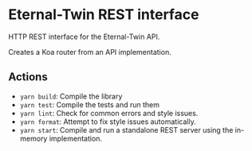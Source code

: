 # Eternal-Twin REST interface

HTTP REST interface for the Eternal-Twin API.

Creates a Koa router from an API implementation.

## Actions

- `yarn build`: Compile the library
- `yarn test`: Compile the tests and run them
- `yarn lint`: Check for common errors and style issues.
- `yarn format`: Attempt to fix style issues automatically.
- `yarn start`: Compile and run a standalone REST server using the in-memory implementation.

